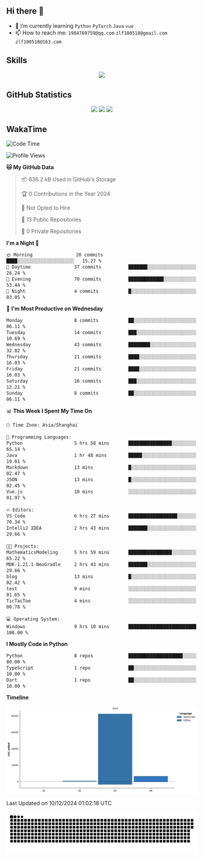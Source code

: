 ## Hi there 👋

- 🌱 I’m currently learning `Python` `PyTorch` `Java` `vue`
- 📫 How to reach me: `1984769759@qq.com` `zlf100518@gmail.com` `zlf100518@163.com`

## Skills
<div align="center"> <img src="https://skillicons.dev/icons?i=python,linux,git,github,html,css,js,ts" /> </div>

## GitHub Statistics

<div align="center">
  <img src="https://github-readme-stats.vercel.app/api?username=CloudSwordSage&show_icons=true&theme=tokyonight" />
  <img src="https://github-readme-stats.vercel.app/api/top-langs/?username=CloudSwordSage&show_icons=true&theme=tokyonight" />
  <img src="https://github-readme-activity-graph.vercel.app/graph?username=CloudSwordSage&theme=xcode" />
</div>

## WakaTime

<!--START_SECTION:waka-->
![Code Time](http://img.shields.io/badge/Code%20Time-227%20hrs%2047%20mins-blue)

![Profile Views](http://img.shields.io/badge/Profile%20Views-0-blue)

**🐱 My GitHub Data** 

> 📦 636.2 kB Used in GitHub's Storage 
 > 
> 🏆 0 Contributions in the Year 2024
 > 
> 🚫 Not Opted to Hire
 > 
> 📜 13 Public Repositories 
 > 
> 🔑 0 Private Repositories 
 > 
**I'm a Night 🦉** 

```text
🌞 Morning                20 commits          ████░░░░░░░░░░░░░░░░░░░░░   15.27 % 
🌆 Daytime                37 commits          ███████░░░░░░░░░░░░░░░░░░   28.24 % 
🌃 Evening                70 commits          █████████████░░░░░░░░░░░░   53.44 % 
🌙 Night                  4 commits           █░░░░░░░░░░░░░░░░░░░░░░░░   03.05 % 
```
📅 **I'm Most Productive on Wednesday** 

```text
Monday                   8 commits           ██░░░░░░░░░░░░░░░░░░░░░░░   06.11 % 
Tuesday                  14 commits          ███░░░░░░░░░░░░░░░░░░░░░░   10.69 % 
Wednesday                43 commits          ████████░░░░░░░░░░░░░░░░░   32.82 % 
Thursday                 21 commits          ████░░░░░░░░░░░░░░░░░░░░░   16.03 % 
Friday                   21 commits          ████░░░░░░░░░░░░░░░░░░░░░   16.03 % 
Saturday                 16 commits          ███░░░░░░░░░░░░░░░░░░░░░░   12.21 % 
Sunday                   8 commits           ██░░░░░░░░░░░░░░░░░░░░░░░   06.11 % 
```


📊 **This Week I Spent My Time On** 

```text
🕑︎ Time Zone: Asia/Shanghai

💬 Programming Languages: 
Python                   5 hrs 58 mins       ████████████████░░░░░░░░░   65.14 % 
Java                     1 hr 48 mins        █████░░░░░░░░░░░░░░░░░░░░   19.61 % 
Markdown                 13 mins             █░░░░░░░░░░░░░░░░░░░░░░░░   02.47 % 
JSON                     13 mins             █░░░░░░░░░░░░░░░░░░░░░░░░   02.45 % 
Vue.js                   10 mins             ░░░░░░░░░░░░░░░░░░░░░░░░░   01.97 % 

🔥 Editors: 
VS Code                  6 hrs 27 mins       ██████████████████░░░░░░░   70.34 % 
IntelliJ IDEA            2 hrs 43 mins       ███████░░░░░░░░░░░░░░░░░░   29.66 % 

🐱‍💻 Projects: 
MathematicsModeling      5 hrs 59 mins       ████████████████░░░░░░░░░   65.22 % 
MDK-1.21.1-NeoGradle     2 hrs 43 mins       ███████░░░░░░░░░░░░░░░░░░   29.66 % 
blog                     13 mins             █░░░░░░░░░░░░░░░░░░░░░░░░   02.42 % 
test                     9 mins              ░░░░░░░░░░░░░░░░░░░░░░░░░   01.65 % 
TicTacToe                4 mins              ░░░░░░░░░░░░░░░░░░░░░░░░░   00.78 % 

💻 Operating System: 
Windows                  9 hrs 10 mins       █████████████████████████   100.00 % 
```

**I Mostly Code in Python** 

```text
Python                   8 repos             ████████████████████░░░░░   80.00 % 
TypeScript               1 repo              ██░░░░░░░░░░░░░░░░░░░░░░░   10.00 % 
Dart                     1 repo              ██░░░░░░░░░░░░░░░░░░░░░░░   10.00 % 
```



**Timeline**

![Lines of Code chart](https://raw.githubusercontent.com/CloudSwordSage/CloudSwordSage/main/assets/bar_graph.png)


 Last Updated on 10/12/2024 01:02:18 UTC
<!--END_SECTION:waka-->

<div align="center"><img src="./assets/github-snake-dark.svg" /></div>
